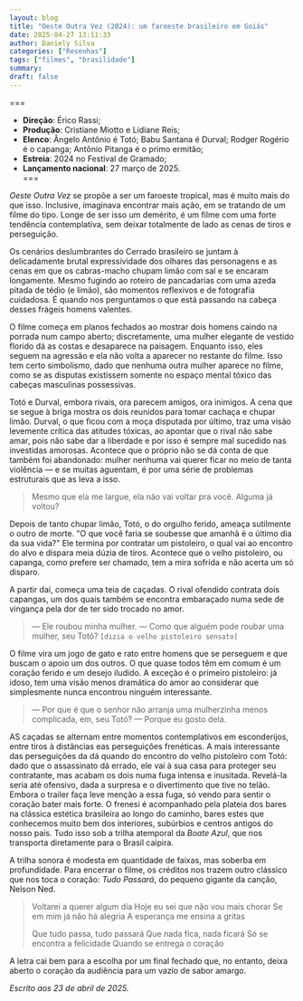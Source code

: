 ```yaml
---
layout: blog
title: "Oeste Outra Vez (2024): um faroeste brasileiro em Goiás"
date: 2025-04-27 13:11:33
author: Daniely Silva
categories: ["Resenhas"]
tags: ["filmes", "brasilidade"]
summary:
draft: false
---
```


===
* **Direção**: Érico Rassi;
* **Produção**: Cristiane Miotto e Lidiane Reis;
* **Elenco**: Ângelo Antônio é Totó; Babu Santana é Durval; Rodger Rogério é o capanga; Antônio Pitanga é o primo ermitão;
* **Estreia**: 2024 no Festival de Gramado;
* **Lançamento nacional**: 27 março de 2025.\
===

*Oeste Outra Vez* se propõe a ser um faroeste tropical, mas é muito mais do que isso. Inclusive, imaginava encontrar mais ação, em se tratando de um filme do tipo. Longe de ser isso um demérito, é um filme com uma forte tendência contemplativa, sem deixar totalmente de lado as cenas de tiros e perseguição.

Os cenários deslumbrantes do Cerrado brasileiro se juntam à delicadamente brutal expressividade dos olhares das personagens e as cenas em que os cabras-macho chupam limão com sal e se encaram longamente. Mesmo fugindo ao roteiro de pancadarias com uma azeda pitada de tédio (e limão), são momentos reflexivos e de fotografia cuidadosa. É quando nos perguntamos o que está passando na cabeça desses frágeis homens valentes.

O filme começa em planos fechados ao mostrar dois homens caindo na porrada num campo aberto; discretamente, uma mulher elegante de vestido florido dá as costas e desaparece na paisagem. Enquanto isso, eles seguem na agressão e ela não volta a aparecer no restante do filme. Isso tem certo simbolismo, dado que nenhuma outra mulher aparece no filme, como se as disputas existissem somente no espaço mental tóxico das cabeças masculinas possessivas.

Totó e Durval, embora rivais, ora parecem amigos, ora inimigos. A cena que se segue à briga mostra os dois reunidos para tomar cachaça e chupar limão. Durval, o que ficou com a moça disputada por último, traz uma visão levemente crítica das atitudes tóxicas, ao apontar que o rival não sabe amar, pois não sabe dar a liberdade e por isso é sempre mal sucedido nas investidas amorosas. Acontece que o próprio não se dá conta de que também foi abandonado: mulher nenhuma vai querer ficar no meio de tanta violência — e se muitas aguentam, é por uma série de problemas estruturais que as leva a isso.

> Mesmo que ela me largue, ela não vai voltar pra você. Alguma já voltou?

Depois de tanto chupar limão, Totó, o do orgulho ferido, ameaça sutilmente o outro de morte. "O que você faria se soubesse que amanhã é o último dia da sua vida?" Ele termina por contratar um pistoleiro, o qual vai ao encontro do alvo e dispara meia dúzia de tiros. Acontece que o velho pistoleiro, ou capanga, como prefere ser chamado, tem a mira sofrida e não acerta um só disparo.

A partir daí, começa uma teia de caçadas. O rival ofendido contrata dois capangas, um dos quais também se encontra embaraçado numa sede de vingança pela dor de ter sido trocado no amor.

> — Ele roubou minha mulher.
> — Como que alguém pode roubar uma mulher, seu Totó? `[dizia o velho pistoleiro sensato]`

O filme vira um jogo de gato e rato entre homens que se perseguem e que buscam o apoio um dos outros. O que quase todos têm em comum é um coração ferido e um desejo iludido. A exceção é o primeiro pistoleiro: já idoso, tem uma visão menos dramática do amor ao considerar que simplesmente nunca encontrou ninguém interessante.

> — Por que é que o senhor não arranja uma mulherzinha menos complicada, em, seu Totó?
> — Porque eu gosto dela.

AS caçadas se alternam entre momentos contemplativos em esconderijos, entre tiros à distâncias eas perseguições frenéticas. A mais interessante das perseguições da dá quando do encontro do velho pistoleiro com Totó: dado que o assassinato dá errado, ele vai à sua casa para proteger seu contratante, mas acabam os dois numa fuga intensa e inusitada. Revelá-la seria até ofensivo, dada a surpresa e o divertimento que tive no telão. Embora o trailer faça leve menção a essa fuga, só vendo para sentir o coração bater mais forte. O frenesi é acompanhado pela plateia dos bares na clássica estética brasileira ao longo do caminho, bares estes que conhecemos muito bem dos interiores, subúrbios e centros antigos do nosso país. Tudo isso sob a trilha atemporal da *Boate Azul*, que nos transporta diretamente para o Brasil caipira.

A trilha sonora é modesta em quantidade de faixas, mas soberba em profundidade. Para encerrar o filme, os créditos nos trazem outro clássico que nos toca o coração: *Tudo Passará*, do pequeno gigante da canção, Nelson Ned.

> Voltarei a querer algum dia
> Hoje eu sei que não vou mais chorar
> Se em mim já não há alegria
> A esperança me ensina a gritas
>
> Que tudo passa, tudo passará
> Que nada fica, nada ficará
> Só se encontra a felicidade
> Quando se entrega o coração

A letra cai bem para a escolha por um final fechado que, no entanto, deixa aberto o coração da audiência para um vazio de sabor amargo.

*Escrito aos 23 de abril de 2025.*
